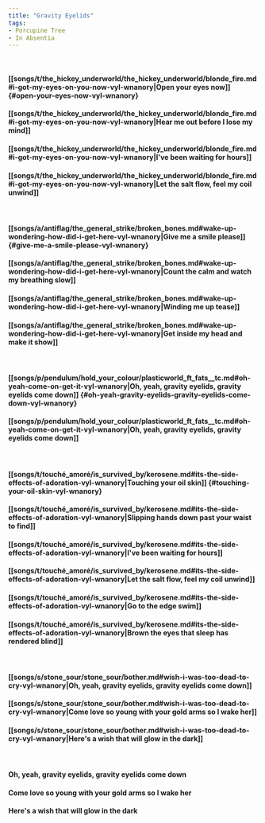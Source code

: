 ```yaml
---
title: "Gravity Eyelids"
tags:
- Porcupine Tree
- In Absentia
---
```

&nbsp;
#### [[songs/t/the_hickey_underworld/the_hickey_underworld/blonde_fire.md#i-got-my-eyes-on-you-now-vyl-wnanory|Open your eyes now]] {#open-your-eyes-now-vyl-wnanory}
#### [[songs/t/the_hickey_underworld/the_hickey_underworld/blonde_fire.md#i-got-my-eyes-on-you-now-vyl-wnanory|Hear me out before I lose my mind]]
#### [[songs/t/the_hickey_underworld/the_hickey_underworld/blonde_fire.md#i-got-my-eyes-on-you-now-vyl-wnanory|I've been waiting for hours]]
#### [[songs/t/the_hickey_underworld/the_hickey_underworld/blonde_fire.md#i-got-my-eyes-on-you-now-vyl-wnanory|Let the salt flow, feel my coil unwind]]
&nbsp;
#### [[songs/a/antiflag/the_general_strike/broken_bones.md#wake-up-wondering-how-did-i-get-here-vyl-wnanory|Give me a smile please]] {#give-me-a-smile-please-vyl-wnanory}
#### [[songs/a/antiflag/the_general_strike/broken_bones.md#wake-up-wondering-how-did-i-get-here-vyl-wnanory|Count the calm and watch my breathing slow]]
#### [[songs/a/antiflag/the_general_strike/broken_bones.md#wake-up-wondering-how-did-i-get-here-vyl-wnanory|Winding me up tease]]
#### [[songs/a/antiflag/the_general_strike/broken_bones.md#wake-up-wondering-how-did-i-get-here-vyl-wnanory|Get inside my head and make it show]]
&nbsp;
#### [[songs/p/pendulum/hold_your_colour/plasticworld_ft_fats__tc.md#oh-yeah-come-on-get-it-vyl-wnanory|Oh, yeah, gravity eyelids, gravity eyelids come down]] {#oh-yeah-gravity-eyelids-gravity-eyelids-come-down-vyl-wnanory}
#### [[songs/p/pendulum/hold_your_colour/plasticworld_ft_fats__tc.md#oh-yeah-come-on-get-it-vyl-wnanory|Oh, yeah, gravity eyelids, gravity eyelids come down]]
&nbsp;
#### [[songs/t/touché_amoré/is_survived_by/kerosene.md#its-the-side-effects-of-adoration-vyl-wnanory|Touching your oil skin]] {#touching-your-oil-skin-vyl-wnanory}
#### [[songs/t/touché_amoré/is_survived_by/kerosene.md#its-the-side-effects-of-adoration-vyl-wnanory|Slipping hands down past your waist to find]]
#### [[songs/t/touché_amoré/is_survived_by/kerosene.md#its-the-side-effects-of-adoration-vyl-wnanory|I've been waiting for hours]]
#### [[songs/t/touché_amoré/is_survived_by/kerosene.md#its-the-side-effects-of-adoration-vyl-wnanory|Let the salt flow, feel my coil unwind]]
#### [[songs/t/touché_amoré/is_survived_by/kerosene.md#its-the-side-effects-of-adoration-vyl-wnanory|Go to the edge swim]]
#### [[songs/t/touché_amoré/is_survived_by/kerosene.md#its-the-side-effects-of-adoration-vyl-wnanory|Brown the eyes that sleep has rendered blind]]
&nbsp;
#### [[songs/s/stone_sour/stone_sour/bother.md#wish-i-was-too-dead-to-cry-vyl-wnanory|Oh, yeah, gravity eyelids, gravity eyelids come down]]
#### [[songs/s/stone_sour/stone_sour/bother.md#wish-i-was-too-dead-to-cry-vyl-wnanory|Come love so young with your gold arms so I wake her]]
#### [[songs/s/stone_sour/stone_sour/bother.md#wish-i-was-too-dead-to-cry-vyl-wnanory|Here's a wish that will glow in the dark]]
&nbsp;
#### Oh, yeah, gravity eyelids, gravity eyelids come down
#### Come love so young with your gold arms so I wake her
#### Here's a wish that will glow in the dark
